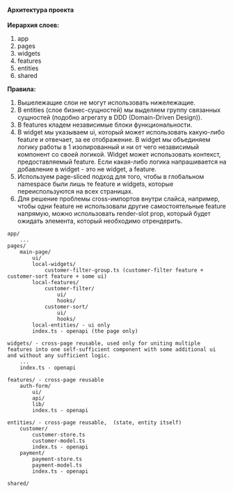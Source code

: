 #### Архитектура проекта

**Иерархия слоев:**
1) app
2) pages
3) widgets
4) features
5) entities
6) shared

**Правила:**
1) Вышележащие слои не могут использовать нижележащие.
2) В entities (слое бизнес-сущностей) мы выделяем группу связанных сущностей (подобно агрегату в DDD (Domain-Driven Design)).
3) В features кладем независимые блоки функциональности.
4) В widget мы указываем ui, который может использовать какую-либо feature и отвечает, за ее отображение. В widget мы объединяем логику работы в 1 изолированный и ни от чего независимый компонент со своей логикой. Widget может использовать контекст, предоставляемый feature. Если какая-либо логика напрашивается на добавление в widget - это не widget, a feature.
5) Используем page-sliced подход для того, чтобы в глобальном namespace были лишь те feature и widgets, которые переиспользуются на всех страницах.
6) Для решение проблемы cross-импортов внутри слайса, например, чтобы одни feature не использовали другие самостоятельные feature напрямую, можно использовать render-slot prop, который будет ожидать элемента, который необходимо отрендерить.

```text
app/
    ...
pages/
    main-page/
        ui/         
        local-widgets/
            customer-filter-group.ts (customer-filter feature + customer-sort feature + some ui)
        local-features/
            customer-filter/
                ui/
                hooks/
            customer-sort/
                ui/
                hooks/
        local-entities/ - ui only 
        index.ts - openapi (the page only)
                 
widgets/ - cross-page reusable, used only for uniting multiple features into one self-sufficient component with some additional ui and without any sufficient logic.
    ...
    index.ts - openapi
                    
features/ - cross-page reusable 
    auth-form/
        ui/
        api/
        lib/
        index.ts - openapi
        
entities/ - cross-page reusable,  (state, entity itself)
    customer/
        customer-store.ts
        customer-model.ts
        index.ts - openapi
    payment/
        payment-store.ts
        payment-model.ts
        index.ts - openapi

shared/
```

